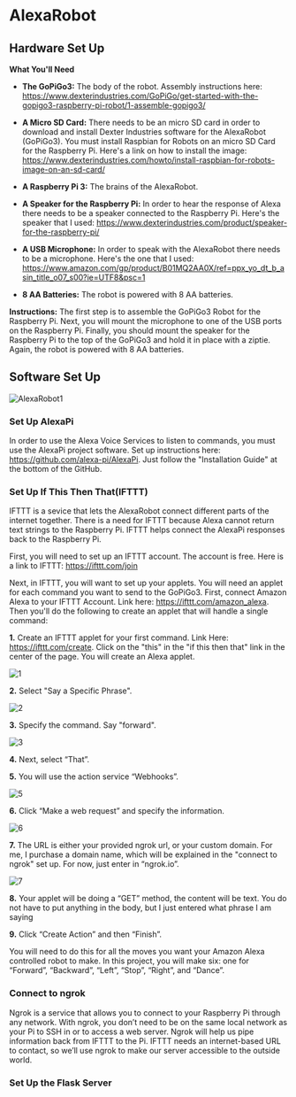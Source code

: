 # AlexaRobot

## Hardware Set Up

**What You'll Need** 

* **The GoPiGo3:** The body of the robot. Assembly instructions here: https://www.dexterindustries.com/GoPiGo/get-started-with-the-gopigo3-raspberry-pi-robot/1-assemble-gopigo3/

* **A Micro SD Card:** There needs to be an micro SD card in order to download and install Dexter Industries software for the AlexaRobot (GoPiGo3). You must install Raspbian for Robots on an micro SD Card for the Raspberry Pi. Here's a link on how to install the image: https://www.dexterindustries.com/howto/install-raspbian-for-robots-image-on-an-sd-card/

* **A Raspberry Pi 3:** The brains of the AlexaRobot.

* **A Speaker for the Raspberry Pi:** In order to hear the response of Alexa there needs to be a speaker connected to the Raspberry Pi. Here's the speaker that I used: https://www.dexterindustries.com/product/speaker-for-the-raspberry-pi/

* **A USB Microphone:** In order to speak with the AlexaRobot there needs to be a microphone. Here's the one that I used:  https://www.amazon.com/gp/product/B01MQ2AA0X/ref=ppx_yo_dt_b_asin_title_o07_s00?ie=UTF8&psc=1

* **8 AA Batteries:** The robot is powered with 8 AA batteries.

**Instructions:** The first step is to assemble the GoPiGo3 Robot for the Raspberry Pi. Next, you will mount the microphone to one of the USB ports on the Raspberry Pi.  Finally, you should mount the speaker for the Raspberry Pi to the top of the GoPiGo3 and hold it in place with a ziptie.  Again, the robot is powered with 8 AA batteries.

## Software Set Up

![AlexaRobot1](https://user-images.githubusercontent.com/39312485/56705659-d6dc1b00-66df-11e9-9c69-d4ad678c526a.png)


### Set Up AlexaPi 
In order to use the Alexa Voice Services to listen to commands, you must use the AlexaPi project software. Set up instructions here: https://github.com/alexa-pi/AlexaPi. Just follow the "Installation Guide" at the bottom of the GitHub. 

### Set Up If This Then That(IFTTT)
IFTTT is a sevice that lets the AlexaRobot connect different parts of the internet together. There is a need for IFTTT because Alexa cannot return text strings to the Raspberry Pi. IFTTT helps connect the AlexaPi responses back to the Raspberry Pi. 

First, you will need to set up an IFTTT account. The account is free. Here is a link to IFTTT: https://ifttt.com/join

Next, in IFTTT, you will want to set up your applets.  You will need an applet for each command you want to send to the GoPiGo3. First, connect Amazon Alexa to your IFTTT Account. Link here: https://ifttt.com/amazon_alexa. Then you'll do the following to create an applet that will handle a single command:

**1.** Create an IFTTT applet for your first command. Link Here: https://ifttt.com/create. Click on the "this" in the "if this then that" link in the center of the page. You will create an Alexa applet.

![1](https://user-images.githubusercontent.com/39312485/56707816-71405c80-66e8-11e9-9a13-349e4ea70326.JPG)

**2.** Select "Say a Specific Phrase".

![2](https://user-images.githubusercontent.com/39312485/56707845-8f0dc180-66e8-11e9-81c4-d464af4986ec.JPG)


**3.** Specify the command. Say "forward".

![3](https://user-images.githubusercontent.com/39312485/56707863-a51b8200-66e8-11e9-8d17-abcd8cfa41ef.JPG)


**4.** Next, select “That”.

**5.** You will use the action service “Webhooks”.

![5](https://user-images.githubusercontent.com/39312485/56707894-c0868d00-66e8-11e9-8f0f-c2e36ba3eda1.JPG)


**6.**  Click “Make a web request” and specify the information.

![6](https://user-images.githubusercontent.com/39312485/56707913-d1370300-66e8-11e9-8482-21edb8a61484.JPG)

**7.** The URL is either your provided ngrok url, or your custom domain. For me, I purchase a domain name, which will be explained in the "connect to ngrok" set up. For now, just enter in “ngrok.io”.

![7](https://user-images.githubusercontent.com/39312485/56707926-e01db580-66e8-11e9-9f36-8dfbcf94b23f.JPG)


**8.** Your applet will be doing a “GET” method, the content will be text. You do not have to put anything in the body, but I just entered what phrase I am saying

**9.**  Click “Create Action” and then “Finish”.

You will need to do this for all the moves you want your Amazon Alexa controlled robot to make. In this project, you will make six: one for “Forward”, “Backward”, “Left”, “Stop”, “Right”, and “Dance”.









### Connect to ngrok 
Ngrok is a service that allows you to connect to your Raspberry Pi through any network.  With ngrok, you don’t need to be on the same local network as your Pi to SSH in or to access a web server. Ngrok will help us pipe information back from IFTTT to the Pi. IFTTT needs an internet-based URL to contact, so we’ll use ngrok to make our server accessible to the outside world.

### Set Up the Flask Server
